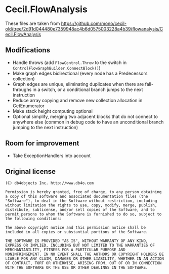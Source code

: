# Cecil.FlowAnalysis

These files are taken from
https://github.com/mono/cecil-old/tree/2d91d044480e7359948ac4b6d0575003228a4b39/flowanalysis/Cecil.FlowAnalysis

## Modifications

* Handle throws (add `FlowControl.Throw` to the switch in `ControlFlowGraphBuilder.ConnectBlock()`)
* Make graph edges bidirectional (every node has a Predecessors collection)
* Graph edges are unique, eliminating duplicates when there are fall-throughs in a switch, or a conditional branch jumps to the next instruction
* Reduce array copying and remove new collection allocation in GetEnumerator
* Make stack height computing optional
* Optional simplify, merging two adjacent blocks that do not connect to anywhere else (common in debug code to have an unconditional branch jumping to the next instruction)

## Room for improvement

* Take ExceptionHandlers into account

## Original license

	(C) db4objects Inc. http://www.db4o.com

	Permission is hereby granted, free of charge, to any person obtaining
	a copy of this software and associated documentation files (the
	"Software"), to deal in the Software without restriction, including
	without limitation the rights to use, copy, modify, merge, publish,
	distribute, sublicense, and/or sell copies of the Software, and to
	permit persons to whom the Software is furnished to do so, subject to
	the following conditions:

	The above copyright notice and this permission notice shall be
	included in all copies or substantial portions of the Software.

	THE SOFTWARE IS PROVIDED "AS IS", WITHOUT WARRANTY OF ANY KIND,
	EXPRESS OR IMPLIED, INCLUDING BUT NOT LIMITED TO THE WARRANTIES OF
	MERCHANTABILITY, FITNESS FOR A PARTICULAR PURPOSE AND
	NONINFRINGEMENT. IN NO EVENT SHALL THE AUTHORS OR COPYRIGHT HOLDERS BE
	LIABLE FOR ANY CLAIM, DAMAGES OR OTHER LIABILITY, WHETHER IN AN ACTION
	OF CONTRACT, TORT OR OTHERWISE, ARISING FROM, OUT OF OR IN CONNECTION
	WITH THE SOFTWARE OR THE USE OR OTHER DEALINGS IN THE SOFTWARE.
